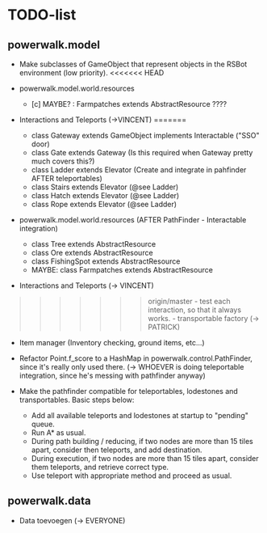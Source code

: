 TODO-list
=========

powerwalk.model
---------------
- Make subclasses of GameObject that represent objects in the RSBot environment (low priority).
<<<<<<< HEAD

- powerwalk.model.world.resources
    - [c] MAYBE? : Farmpatches extends AbstractResource ????

- Interactions and Teleports (->VINCENT)
=======
    - class Gateway extends GameObject implements Interactable ("SSO" door)
    - class Gate extends Gateway (Is this required when Gateway pretty much covers this?)
    - class Ladder extends Elevator (Create and integrate in pahfinder AFTER teleportables)
    - class Stairs extends Elevator (@see Ladder)
    - class Hatch extends Elevator (@see Ladder)
    - class Rope extends Elevator (@see Ladder)

- powerwalk.model.world.resources (AFTER PathFinder - Interactable integration)
    - class Tree extends AbstractResource
    - class Ore extends AbstractResource
    - class FishingSpot extends AbstractResource
    - MAYBE: class Farmpatches extends AbstractResource

- Interactions and Teleports (-> VINCENT)
>>>>>>> origin/master
    - test each interaction, so that it always works.
    - transportable factory (-> PATRICK)

- Item manager (Inventory checking, ground items, etc...)

- Refactor Point.f_score to a HashMap in powerwalk.control.PathFinder, since 
  it's really only used there. (-> WHOEVER is doing teleportable integration, since he's messing with pathfinder anyway)

- Make the pathfinder compatible for teleportables, lodestones and transportables. Basic steps below:
    - Add all available teleports and lodestones at startup to "pending" queue.
    - Run A* as usual.
    - During path building / reducing, if two nodes are more than 15 tiles apart, consider then teleports, and add destination.
    - During execution, if two nodes are more than 15 tiles apart, consider them teleports, and retrieve correct type.
    - Use teleport with appropriate method and proceed as usual.

powerwalk.data
--------------
- Data toevoegen (-> EVERYONE)

